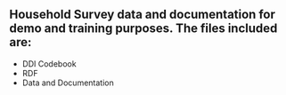 ## Household Survey data and documentation for demo and training purposes. The files included are:

- DDI Codebook
- RDF
- Data and Documentation
